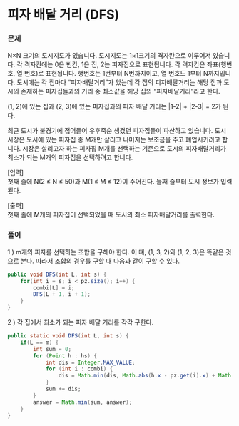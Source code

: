 # 피자 배달 거리 (DFS)
### 문제
N×N 크기의 도시지도가 있습니다. 도시지도는 1×1크기의 격자칸으로 이루어져 있습니다. 각 격자칸에는 0은 빈칸, 1은 집, 2는 피자집으로 표현됩니다. 각 격자칸은 좌표(행번호, 열 번호)로 표현됩니다.
행번호는 1번부터 N번까지이고, 열 번호도 1부터 N까지입니다. 도시에는 각 집마다 “피자배달거리”가 았는데 각 집의 피자배달거리는 해당 집과 도시의 존재하는 피자집들과의 거리 중 최소값을 해당 집의 “피자배달거리”라고 한다.


(1, 2)에 있는 집과 (2, 3)에 있는 피자집과의 피자 배달 거리는 |1-2| + |2-3| = 2가 된다.

최근 도시가 불경기에 접어들어 우후죽순 생겼던 피자집들이 파산하고 있습니다. 도시 시장은 도시에 있는 피자집 중 M개만 살리고 나머지는 보조금을 주고 폐업시키려고 합니다.
시장은 살리고자 하는 피자집 M개를 선택하는 기준으로 도시의 피자배달거리가 최소가 되는 M개의 피자집을 선택하려고 합니다.

[입력] <br>
첫째 줄에 N(2 ≤ N ≤ 50)과 M(1 ≤ M ≤ 12)이 주어진다. 둘째 줄부터 도시 정보가 입력된다.

[출력] <br>
첫째 줄에 M개의 피자집이 선택되었을 때 도시의 최소 피자배달거리를 출력한다.



### 풀이
1 ) m개의 피자를 선택하는 조합을 구해야 한다. 이 뗴, (1, 3, 2)와 (1, 2, 3)은 똑같은 것으로 본다. 따라서 조합의 경우를 구할 때 다음과 같이 구할 수 있다.
~~~java
public void DFS(int L, int s) {
    for(int i = s; i < pz.size(); i++) {
        combi[L] = i;
        DFS(L + 1, i + 1);
    }
}
~~~

2 ) 각 집에서 최소가 되는 피자 배달 거리를 각각 구한다. 
~~~java
public static void DFS(int L, int s) {
    if(L == m) {
        int sum = 0;
        for (Point h : hs) {
            int dis = Integer.MAX_VALUE;
            for (int i : combi) {
                dis = Math.min(dis, Math.abs(h.x - pz.get(i).x) + Math.abs(h.y - pz.get(i).y));
            }
            sum += dis;
        }
        answer = Math.min(sum, answer);
    } 
}
~~~


